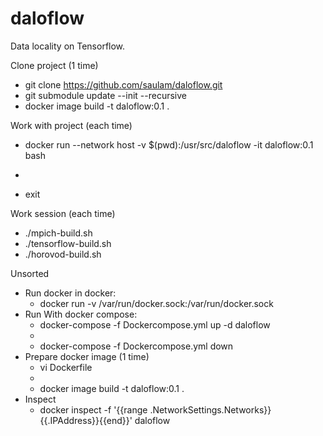 # daloflow
Data locality on Tensorflow.


Clone project (1 time)
* git clone https://github.com/saulam/daloflow.git
* git submodule update --init --recursive
* docker image build -t daloflow:0.1 .

Work with project (each time)
* docker run --network host -v $(pwd):/usr/src/daloflow -it daloflow:0.1 bash
+ <work session>
* exit

Work session (each time)
* ./mpich-build.sh		
* ./tensorflow-build.sh
* ./horovod-build.sh	


Unsorted
* Run docker in docker:
  * docker run -v /var/run/docker.sock:/var/run/docker.sock <other options>
* Run With docker compose:
  * docker-compose -f Dockercompose.yml up -d daloflow 
  * <work session>
  * docker-compose -f Dockercompose.yml down
* Prepare docker image (1 time)
  * vi Dockerfile
  * <edit the options needed>
  * docker image build -t daloflow:0.1 .
* Inspect
  * docker inspect -f '{{range .NetworkSettings.Networks}}{{.IPAddress}}{{end}}' daloflow

